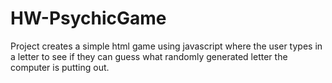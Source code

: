 # HW-PsychicGame
Project creates a simple html game using javascript where the user types in a letter to see if they can guess what
randomly generated letter the computer is putting out.
